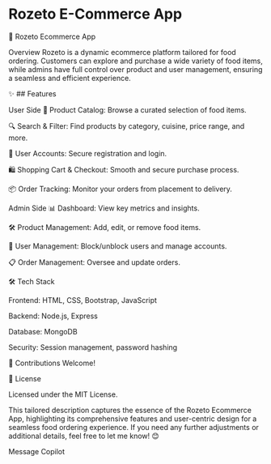 # Rozeto E-Commerce App
🌟 Rozeto Ecommerce App

Overview
Rozeto is a dynamic ecommerce platform tailored for food ordering. Customers can explore and purchase a wide variety of food items, while admins have full control over product and user management, ensuring a seamless and efficient experience.

✨ ## Features

User Side
🛒 Product Catalog: Browse a curated selection of food items.

🔍 Search & Filter: Find products by category, cuisine, price range, and more.

👤 User Accounts: Secure registration and login.

🛍️ Shopping Cart & Checkout: Smooth and secure purchase process.

📦 Order Tracking: Monitor your orders from placement to delivery.

Admin Side
📊 Dashboard: View key metrics and insights.

🛠️ Product Management: Add, edit, or remove food items.

👥 User Management: Block/unblock users and manage accounts.

📋 Order Management: Oversee and update orders.

🛠️ Tech Stack

Frontend: HTML, CSS, Bootstrap, JavaScript

Backend: Node.js, Express

Database: MongoDB

Security: Session management, password hashing

🤝 Contributions Welcome!

📜 License

Licensed under the MIT License.

This tailored description captures the essence of the Rozeto Ecommerce App, highlighting its comprehensive features and user-centric design for a seamless food ordering experience. If you need any further adjustments or additional details, feel free to let me know! 😊




Message Copilot